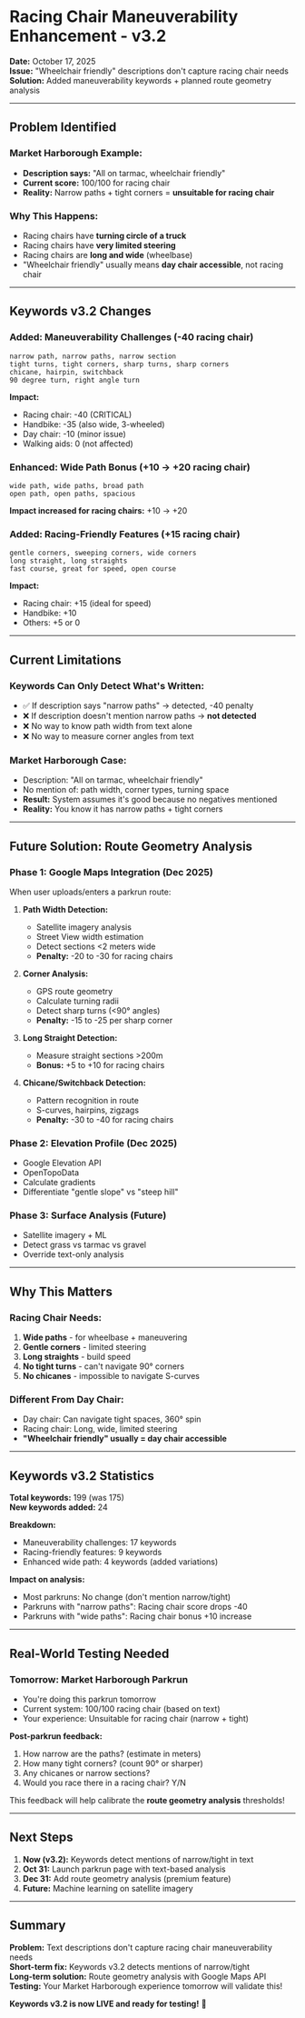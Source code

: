 # Racing Chair Maneuverability Enhancement - v3.2

**Date:** October 17, 2025  
**Issue:** "Wheelchair friendly" descriptions don't capture racing chair needs  
**Solution:** Added maneuverability keywords + planned route geometry analysis

---

## Problem Identified

### Market Harborough Example:
- **Description says:** "All on tarmac, wheelchair friendly"
- **Current score:** 100/100 for racing chair
- **Reality:** Narrow paths + tight corners = **unsuitable for racing chair**

### Why This Happens:
- Racing chairs have **turning circle of a truck**
- Racing chairs have **very limited steering**
- Racing chairs are **long and wide** (wheelbase)
- "Wheelchair friendly" usually means **day chair accessible**, not racing chair

---

## Keywords v3.2 Changes

### Added: Maneuverability Challenges (-40 racing chair)
```
narrow path, narrow paths, narrow section
tight turns, tight corners, sharp turns, sharp corners
chicane, hairpin, switchback
90 degree turn, right angle turn
```

**Impact:**
- Racing chair: -40 (CRITICAL)
- Handbike: -35 (also wide, 3-wheeled)
- Day chair: -10 (minor issue)
- Walking aids: 0 (not affected)

### Enhanced: Wide Path Bonus (+10 → +20 racing chair)
```
wide path, wide paths, broad path
open path, open paths, spacious
```

**Impact increased for racing chairs:** +10 → +20

### Added: Racing-Friendly Features (+15 racing chair)
```
gentle corners, sweeping corners, wide corners
long straight, long straights
fast course, great for speed, open course
```

**Impact:**
- Racing chair: +15 (ideal for speed)
- Handbike: +10
- Others: +5 or 0

---

## Current Limitations

### Keywords Can Only Detect What's Written:
- ✅ If description says "narrow paths" → detected, -40 penalty
- ❌ If description doesn't mention narrow paths → **not detected**
- ❌ No way to know path width from text alone
- ❌ No way to measure corner angles from text

### Market Harborough Case:
- Description: "All on tarmac, wheelchair friendly"
- No mention of: path width, corner types, turning space
- **Result:** System assumes it's good because no negatives mentioned
- **Reality:** You know it has narrow paths + tight corners

---

## Future Solution: Route Geometry Analysis

### Phase 1: Google Maps Integration (Dec 2025)
When user uploads/enters a parkrun route:

1. **Path Width Detection:**
   - Satellite imagery analysis
   - Street View width estimation
   - Detect sections <2 meters wide
   - **Penalty:** -20 to -30 for racing chairs

2. **Corner Analysis:**
   - GPS route geometry
   - Calculate turning radii
   - Detect sharp turns (<90° angles)
   - **Penalty:** -15 to -25 per sharp corner

3. **Long Straight Detection:**
   - Measure straight sections >200m
   - **Bonus:** +5 to +10 for racing chairs

4. **Chicane/Switchback Detection:**
   - Pattern recognition in route
   - S-curves, hairpins, zigzags
   - **Penalty:** -30 to -40 for racing chairs

### Phase 2: Elevation Profile (Dec 2025)
- Google Elevation API
- OpenTopoData
- Calculate gradients
- Differentiate "gentle slope" vs "steep hill"

### Phase 3: Surface Analysis (Future)
- Satellite imagery + ML
- Detect grass vs tarmac vs gravel
- Override text-only analysis

---

## Why This Matters

### Racing Chair Needs:
1. **Wide paths** - for wheelbase + maneuvering
2. **Gentle corners** - limited steering
3. **Long straights** - build speed
4. **No tight turns** - can't navigate 90° corners
5. **No chicanes** - impossible to navigate S-curves

### Different From Day Chair:
- Day chair: Can navigate tight spaces, 360° spin
- Racing chair: Long, wide, limited steering
- **"Wheelchair friendly" usually = day chair accessible**

---

## Keywords v3.2 Statistics

**Total keywords:** 199 (was 175)  
**New keywords added:** 24

**Breakdown:**
- Maneuverability challenges: 17 keywords
- Racing-friendly features: 9 keywords  
- Enhanced wide path: 4 keywords (added variations)

**Impact on analysis:**
- Most parkruns: No change (don't mention narrow/tight)
- Parkruns with "narrow paths": Racing chair score drops -40
- Parkruns with "wide paths": Racing chair bonus +10 increase

---

## Real-World Testing Needed

### Tomorrow: Market Harborough Parkrun
- You're doing this parkrun tomorrow
- Current system: 100/100 racing chair (based on text)
- Your experience: Unsuitable for racing chair (narrow + tight)

**Post-parkrun feedback:**
1. How narrow are the paths? (estimate in meters)
2. How many tight corners? (count 90° or sharper)
3. Any chicanes or narrow sections?
4. Would you race there in a racing chair? Y/N

This feedback will help calibrate the **route geometry analysis** thresholds!

---

## Next Steps

1. **Now (v3.2):** Keywords detect mentions of narrow/tight in text
2. **Oct 31:** Launch parkrun page with text-based analysis
3. **Dec 31:** Add route geometry analysis (premium feature)
4. **Future:** Machine learning on satellite imagery

---

## Summary

**Problem:** Text descriptions don't capture racing chair maneuverability needs  
**Short-term fix:** Keywords v3.2 detects mentions of narrow/tight  
**Long-term solution:** Route geometry analysis with Google Maps API  
**Testing:** Your Market Harborough experience tomorrow will validate this!

**Keywords v3.2 is now LIVE and ready for testing!** 🚀
